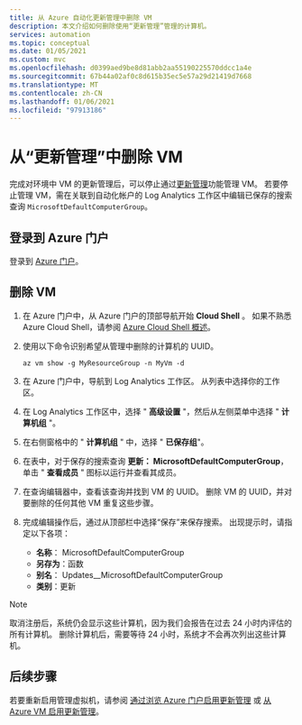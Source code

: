 ```yaml
---
title: 从 Azure 自动化更新管理中删除 VM
description: 本文介绍如何删除使用“更新管理”管理的计算机。
services: automation
ms.topic: conceptual
ms.date: 01/05/2021
ms.custom: mvc
ms.openlocfilehash: d0399aed9be8d81abb2aa55190225570ddcc1a4e
ms.sourcegitcommit: 67b44a02af0c8d615b35ec5e57a29d21419d7668
ms.translationtype: MT
ms.contentlocale: zh-CN
ms.lasthandoff: 01/06/2021
ms.locfileid: "97913186"
---
```

# <a name="remove-vms-from-update-management"></a>从“更新管理”中删除 VM

完成对环境中 VM 的更新管理后，可以停止通过[更新管理](overview.md)功能管理 VM。 若要停止管理 VM，需在关联到自动化帐户的 Log Analytics 工作区中编辑已保存的搜索查询 `MicrosoftDefaultComputerGroup`。

## <a name="sign-into-the-azure-portal"></a>登录到 Azure 门户

登录到 [Azure 门户](https://portal.azure.com)。

## <a name="to-remove-your-vms"></a>删除 VM

1. 在 Azure 门户中，从 Azure 门户的顶部导航开始 **Cloud Shell** 。 如果不熟悉 Azure Cloud Shell，请参阅 [Azure Cloud Shell 概述](../../cloud-shell/overview.md)。

2. 使用以下命令识别希望从管理中删除的计算机的 UUID。

    ```azurecli
    az vm show -g MyResourceGroup -n MyVm -d
    ```

3. 在 Azure 门户中，导航到 Log Analytics 工作区。 从列表中选择你的工作区。

4. 在 Log Analytics 工作区中，选择 " **高级设置** "，然后从左侧菜单中选择 " **计算机组** "。

5. 在右侧窗格中的 " **计算机组** " 中，选择 " **已保存组**"。

6. 在表中，对于保存的搜索查询 **更新： MicrosoftDefaultComputerGroup**，单击 " **查看成员** " 图标以运行并查看其成员。

7. 在查询编辑器中，查看该查询并找到 VM 的 UUID。 删除 VM 的 UUID，并对要删除的任何其他 VM 重复这些步骤。

8. 完成编辑操作后，通过从顶部栏中选择“保存”来保存搜索。 出现提示时，请指定以下各项：

    * **名称**： MicrosoftDefaultComputerGroup
    * **另存为**：函数
    * **别名**： Updates__MicrosoftDefaultComputerGroup
    * **类别**：更新

>[!NOTE]
>取消注册后，系统仍会显示这些计算机，因为我们会报告在过去 24 小时内评估的所有计算机。 删除计算机后，需要等待 24 小时，系统才不会再次列出这些计算机。

## <a name="next-steps"></a>后续步骤

若要重新启用管理虚拟机，请参阅 [通过浏览 Azure 门户启用更新管理](enable-from-portal.md) 或 [从 Azure VM 启用更新管理](enable-from-vm.md)。
